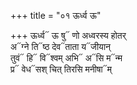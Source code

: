 +++
title = "०१ ऊर्ध्व ऊ"

+++
ऊर्ध्व᳓ ऊ षु᳓ णो अध्वरस्य होतर्  
अ᳓ग्ने ति᳓ष्ठ देव᳓ताता य᳓जीयान्  
तुवं᳓ हि᳓ वि᳓श्वम् अभि᳓ अ᳓सि म᳓न्म  
प्र᳓ वेध᳓सश् चित् तिरसि मनीषा᳓म्